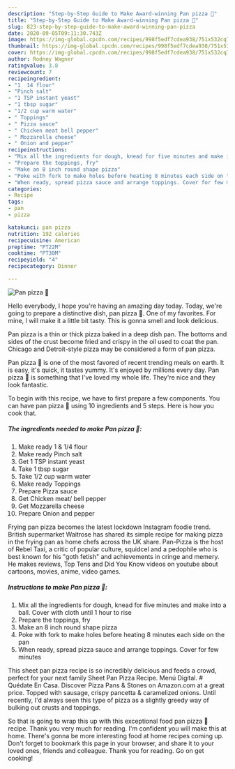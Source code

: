 ```yaml
---
description: "Step-by-Step Guide to Make Award-winning Pan pizza 🍕"
title: "Step-by-Step Guide to Make Award-winning Pan pizza 🍕"
slug: 823-step-by-step-guide-to-make-award-winning-pan-pizza
date: 2020-09-05T09:11:30.743Z
image: https://img-global.cpcdn.com/recipes/998f5edf7cdea938/751x532cq70/pan-pizza-🍕-recipe-main-photo.jpg
thumbnail: https://img-global.cpcdn.com/recipes/998f5edf7cdea938/751x532cq70/pan-pizza-🍕-recipe-main-photo.jpg
cover: https://img-global.cpcdn.com/recipes/998f5edf7cdea938/751x532cq70/pan-pizza-🍕-recipe-main-photo.jpg
author: Rodney Wagner
ratingvalue: 3.8
reviewcount: 7
recipeingredient:
- "1  14 flour"
- "Pinch salt"
- "1 TSP instant yeast"
- "1 tbsp sugar"
- "1/2 cup warm water"
- " Toppings"
- " Pizza sauce"
- " Chicken meat bell pepper"
- " Mozzarella cheese"
- " Onion and pepper"
recipeinstructions:
- "Mix all the ingredients for dough, knead for five minutes and make into a ball. Cover with cloth until 1 hour to rise"
- "Prepare the toppings, fry"
- "Make an 8 inch round shape pizza"
- "Poke with fork to make holes before heating 8 minutes each side on the pan"
- "When ready, spread pizza sauce and arrange toppings. Cover for few minutes"
categories:
- Recipe
tags:
- pan
- pizza

katakunci: pan pizza 
nutrition: 192 calories
recipecuisine: American
preptime: "PT22M"
cooktime: "PT30M"
recipeyield: "4"
recipecategory: Dinner

---
```



![Pan pizza 🍕](https://img-global.cpcdn.com/recipes/998f5edf7cdea938/751x532cq70/pan-pizza-🍕-recipe-main-photo.jpg)

Hello everybody, I hope you're having an amazing day today. Today, we're going to prepare a distinctive dish, pan pizza 🍕. One of my favorites. For mine, I will make it a little bit tasty. This is gonna smell and look delicious.

Pan pizza is a thin or thick pizza baked in a deep dish pan. The bottoms and sides of the crust become fried and crispy in the oil used to coat the pan. Chicago and Detroit-style pizza may be considered a form of pan pizza.

Pan pizza 🍕 is one of the most favored of recent trending meals on earth. It is easy, it's quick, it tastes yummy. It's enjoyed by millions every day. Pan pizza 🍕 is something that I've loved my whole life. They're nice and they look fantastic.


To begin with this recipe, we have to first prepare a few components. You can have pan pizza 🍕 using 10 ingredients and 5 steps. Here is how you cook that.

<!--inarticleads1-->

##### The ingredients needed to make Pan pizza 🍕:

1. Make ready 1 &amp; 1/4 flour
1. Make ready Pinch salt
1. Get 1 TSP instant yeast
1. Take 1 tbsp sugar
1. Take 1/2 cup warm water
1. Make ready  Toppings
1. Prepare  Pizza sauce
1. Get  Chicken meat/ bell pepper
1. Get  Mozzarella cheese
1. Prepare  Onion and pepper


Frying pan pizza becomes the latest lockdown Instagram foodie trend. British supermarket Waitrose has shared its simple recipe for making pizza in the frying pan as home chefs across the UK share. Pan-Pizza is the host of Rebel Taxi, a critic of popular culture, squidcel and a pedophile who is best known for his &#34;goth fetish&#34; and achievements in cringe and memery. He makes reviews, Top Tens and Did You Know videos on youtube about cartoons, movies, anime, video games. 

<!--inarticleads2-->

##### Instructions to make Pan pizza 🍕:

1. Mix all the ingredients for dough, knead for five minutes and make into a ball. Cover with cloth until 1 hour to rise
1. Prepare the toppings, fry
1. Make an 8 inch round shape pizza
1. Poke with fork to make holes before heating 8 minutes each side on the pan
1. When ready, spread pizza sauce and arrange toppings. Cover for few minutes


This sheet pan pizza recipe is so incredibly delicious and feeds a crowd, perfect for your next family Sheet Pan Pizza Recipe. Menú Digital. # Quédate En Casa. Discover Pizza Pans &amp; Stones on Amazon.com at a great price. Topped with sausage, crispy pancetta &amp; caramelized onions. Until recently, I&#39;d always seen this type of pizza as a slightly greedy way of bulking out crusts and toppings. 

So that is going to wrap this up with this exceptional food pan pizza 🍕 recipe. Thank you very much for reading. I'm confident you will make this at home. There's gonna be more interesting food at home recipes coming up. Don't forget to bookmark this page in your browser, and share it to your loved ones, friends and colleague. Thank you for reading. Go on get cooking!

